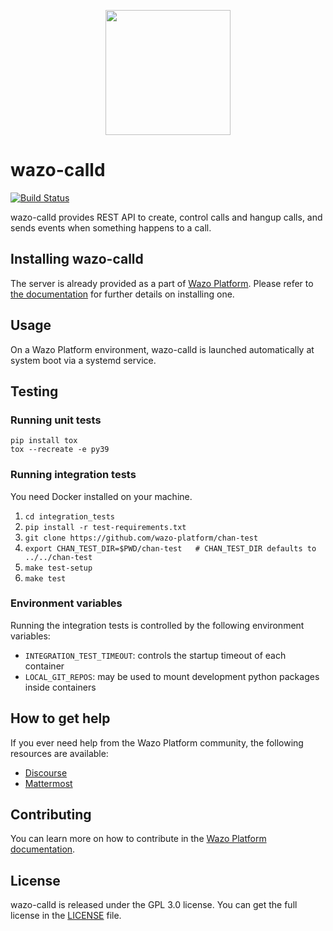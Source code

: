 <p align="center"><img src="https://github.com/wazo-platform/wazo-platform.org/raw/master/static/images/logo.png" height="200"></p>

# wazo-calld

[![Build Status](https://jenkins.wazo.community/buildStatus/icon?job=wazo-calld)](https://jenkins.wazo.community/job/wazo-calld)

wazo-calld provides REST API to create, control calls and hangup calls, and sends events when something happens to a call.

## Installing wazo-calld

The server is already provided as a part of [Wazo Platform](https://wazo-platform.org/uc-doc/).
Please refer to [the documentation](https://wazo-platform.org/uc-doc/installation/installsystem) for
further details on installing one.

## Usage

On a Wazo Platform environment, wazo-calld is launched automatically at system boot via a systemd service.

## Testing

### Running unit tests

```
pip install tox
tox --recreate -e py39
```

### Running integration tests

You need Docker installed on your machine.

1. ```cd integration_tests```
2. ```pip install -r test-requirements.txt```
3. ```git clone https://github.com/wazo-platform/chan-test```
4. ```export CHAN_TEST_DIR=$PWD/chan-test   # CHAN_TEST_DIR defaults to ../../chan-test```
5. ```make test-setup```
6. ```make test```

### Environment variables

Running the integration tests is controlled by the following environment variables:

* `INTEGRATION_TEST_TIMEOUT`: controls the startup timeout of each container
* `LOCAL_GIT_REPOS`: may be used to mount development python packages inside containers

## How to get help

If you ever need help from the Wazo Platform community, the following resources are available:

* [Discourse](https://wazo-platform.discourse.group/)
* [Mattermost](https://mm.wazo.community)

## Contributing

You can learn more on how to contribute in the [Wazo Platform documentation](https://wazo-platform.org/contribute/code).

## License

wazo-calld is released under the GPL 3.0 license. You can get the full license in the [LICENSE](LICENSE) file.
